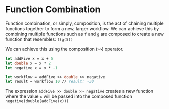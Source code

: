 # Function Combination

Function combination, or simply, composition, is the act of chaining multiple functions together to form a new, larger workflow.
We can achieve this by combining multiple functions such as `f` and `g` are composed to create a new function that resembles: `f(g(5))`

We can achieve this using the composition (`>>`) operator.

```fsharp
let addFive x = x + 5
let double x = x * 2
let negative x = x * -1

let workflow = addFive >> double >> negative
let result = workflow 10 // result: -30
```

The expression `addFive >> double >> negative` creates a new function where
the value `x` will be passed into the composed function `negative(double(addFive(x)))`